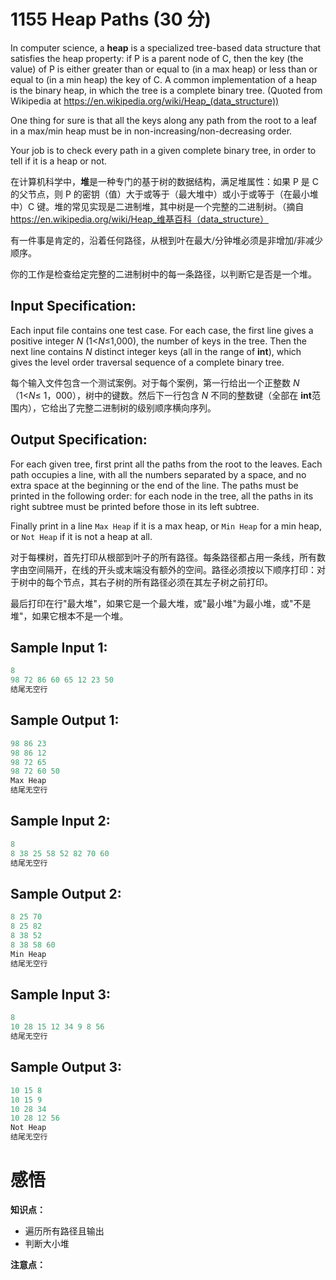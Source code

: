 # 1155 Heap Paths (30 分)

In computer science, a **heap** is a specialized tree-based data structure that satisfies the heap property: if P is a parent node of C, then the key (the value) of P is either greater than or equal to (in a max heap) or less than or equal to (in a min heap) the key of C. A common implementation of a heap is the binary heap, in which the tree is a complete binary tree. (Quoted from Wikipedia at https://en.wikipedia.org/wiki/Heap_(data_structure))

One thing for sure is that all the keys along any path from the root to a leaf in a max/min heap must be in non-increasing/non-decreasing order.

Your job is to check every path in a given complete binary tree, in order to tell if it is a heap or not.

在计算机科学中，**堆**是一种专门的基于树的数据结构，满足堆属性：如果 P 是 C 的父节点，则 P 的密钥（值）大于或等于（最大堆中）或小于或等于（在最小堆中）C 键。堆的常见实现是二进制堆，其中树是一个完整的二进制树。（摘自 https://en.wikipedia.org/wiki/Heap_维基百科（data_structure）

有一件事是肯定的，沿着任何路径，从根到叶在最大/分钟堆必须是非增加/非减少顺序。

你的工作是检查给定完整的二进制树中的每一条路径，以判断它是否是一个堆。

## Input Specification:

Each input file contains one test case. For each case, the first line gives a positive integer *N* (1<*N*≤1,000), the number of keys in the tree. Then the next line contains *N* distinct integer keys (all in the range of **int**), which gives the level order traversal sequence of a complete binary tree.

每个输入文件包含一个测试案例。对于每个案例，第一行给出一个正整数 *N* （1<*N*≤ 1，000），树中的键数。然后下一行包含 *N* 不同的整数键（全部在 **int**范围内），它给出了完整二进制树的级别顺序横向序列。

## Output Specification:

For each given tree, first print all the paths from the root to the leaves. Each path occupies a line, with all the numbers separated by a space, and no extra space at the beginning or the end of the line. The paths must be printed in the following order: for each node in the tree, all the paths in its right subtree must be printed before those in its left subtree.

Finally print in a line `Max Heap` if it is a max heap, or `Min Heap` for a min heap, or `Not Heap` if it is not a heap at all.

对于每棵树，首先打印从根部到叶子的所有路径。每条路径都占用一条线，所有数字由空间隔开，在线的开头或末端没有额外的空间。路径必须按以下顺序打印：对于树中的每个节点，其右子树的所有路径必须在其左子树之前打印。

最后打印在行"最大堆"，如果它是一个最大堆，或"最小堆"为最小堆，或"不是堆"，如果它根本不是一个堆。

## Sample Input 1:

```cpp
8
98 72 86 60 65 12 23 50
结尾无空行
```

## Sample Output 1:

```cpp
98 86 23
98 86 12
98 72 65
98 72 60 50
Max Heap
结尾无空行
```

## Sample Input 2:

```cpp
8
8 38 25 58 52 82 70 60
结尾无空行
```

## Sample Output 2:

```cpp
8 25 70
8 25 82
8 38 52
8 38 58 60
Min Heap
结尾无空行
```

## Sample Input 3:

```cpp
8
10 28 15 12 34 9 8 56
结尾无空行
```

## Sample Output 3:

```cpp
10 15 8
10 15 9
10 28 34
10 28 12 56
Not Heap
结尾无空行
```

# 感悟

**知识点：**

- 遍历所有路径且输出
- 判断大小堆

**注意点：**